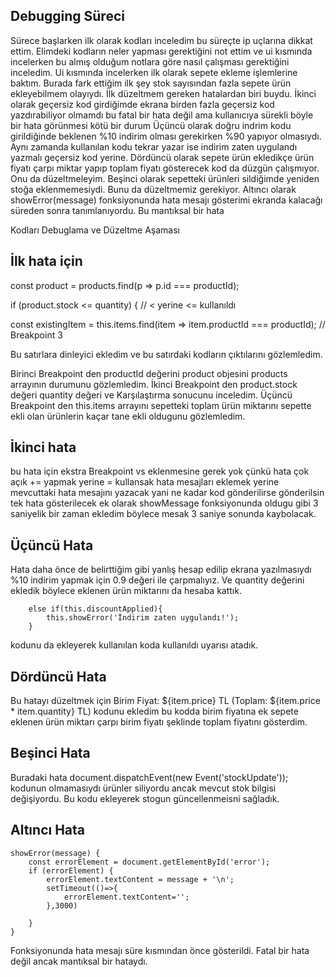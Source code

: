 ## Debugging Süreci ##
Sürece başlarken ilk olarak kodları inceledim bu süreçte ip uçlarına dikkat ettim.
Elimdeki kodların neler yapması gerektiğini not ettim ve ui kısmında incelerken bu almış olduğum notlara göre nasıl çalışması gerektiğini inceledim.
Ui kısmında incelerken ilk olarak sepete ekleme işlemlerine baktım. Burada fark ettiğim ilk şey stok  sayısından fazla sepete ürün ekleyebilmem olayıydı.
İlk düzeltmem gereken hatalardan biri buydu. 
İkinci olarak geçersiz kod girdiğimde ekrana birden fazla geçersiz kod yazdırabiliyor olmamdı
bu fatal bir hata değil ama kullanıcıya sürekli böyle bir hata görünmesi kötü bir durum
Üçüncü olarak doğru indrim kodu girildiğinde beklenen %10 indirim olması gerekirken %90 yapıyor olmasıydı.
Aynı zamanda kullanılan kodu tekrar yazar ise indirim zaten uygulandı yazmalı geçersiz kod yerine.
Dördüncü olarak sepete ürün ekledikçe ürün fiyatı çarpı miktar yapıp toplam fiyatı gösterecek kod da düzgün çalışmıyor. Onu da düzeltmeleyim.
Beşinci olarak sepetteki ürünleri sildiğimde yeniden stoğa eklenmemesiydi. Bunu da düzeltmemiz gerekiyor.
Altıncı olarak showError(message) fonksiyonunda hata mesajı gösterimi ekranda kalacağı süreden sonra tanımlanıyordu. Bu mantıksal bir hata 

Kodları Debuglama ve Düzeltme Aşaması 

## İlk hata için ##
const product = products.find(p => p.id === productId); 

if (product.stock <= quantity) { // < yerine <= kullanıldı

const existingItem = this.items.find(item => item.productId === productId); // Breakpoint 3

Bu satırlara dinleyici ekledim ve bu satırdaki kodların çıktılarını gözlemledim.

Birinci Breakpoint den productId değerini product objesini  products arrayının durumunu gözlemledim.
İkinci Breakpoint den product.stock değeri quantity değeri ve Karşılaştırma sonucunu inceledim.
Üçüncü Breakpoint den this.items arrayını sepetteki toplam ürün miktarını sepette ekli olan ürünlerin kaçar tane ekli oldugunu gözlemledim.


## İkinci hata ## 
bu hata için ekstra Breakpoint vs eklenmesine gerek yok çünkü hata çok açık += yapmak yerine = kullansak 
hata mesajları eklemek yerine mevcuttaki hata mesajını yazacak yani ne kadar kod gönderilirse gönderilsin tek hata gösterilecek 
ek olarak showMessage fonksiyonunda oldugu gibi 3 saniyelik bir zaman ekledim böylece mesak 3 saniye sonunda kaybolacak.

## Üçüncü Hata ##
Hata daha önce de belirttiğim gibi yanlış hesap edilip ekrana yazılmasıydı %10 indirim yapmak için 0.9 değeri ile çarpmalıyız.
Ve quantity değerini ekledik böylece eklenen ürün miktarını da hesaba kattık.

        else if(this.discountApplied){
            this.showError('İndirim zaten uygulandı!');
        }

kodunu da ekleyerek kullanılan koda  kullanıldı uyarısı atadık.

## Dördüncü Hata ##
Bu hatayı düzeltmek için 
<span>Birim Fiyat: ${item.price} TL (Toplam: ${item.price * item.quantity} TL)</span>
kodunu ekledim bu kodda birim fiyatına ek sepete eklenen ürün miktarı çarpı birim fiyatı şeklinde toplam fiyatını gösterdim.


## Beşinci Hata ##
Buradaki hata 
document.dispatchEvent(new Event('stockUpdate')); kodunun olmamasıydı ürünler siliyordu ancak mevcut stok bilgisi değişiyordu.
Bu kodu ekleyerek stogun güncellenmeisni sağladık.


## Altıncı Hata # 

    showError(message) {
        const errorElement = document.getElementById('error');
        if (errorElement) {
            errorElement.textContent = message + '\n';
            setTimeout(()=>{
                errorElement.textContent='';
            },3000)
         
        }
    }

Fonksiyonunda hata mesajı süre kısmından önce gösterildi. Fatal bir hata  değil ancak mantıksal bir hataydı.
